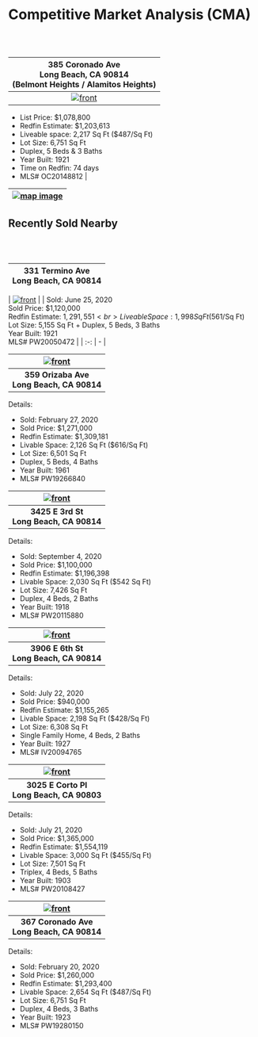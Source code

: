 # Competitive Market Analysis (CMA) #
<br>
<br>

| **385 Coronado Ave <br> Long Beach, CA 90814** <br> (Belmont Heights / Alamitos Heights) |
| :-: |
| [![front](images/385coronado.jpg)](https://www.redfin.com/CA/Long-Beach/385-Coronado-Ave-90814/home/7602699) |

- List Price: $1,078,800
- Redfin Estimate: $1,203,613
- Liveable space: 2,217 Sq Ft ($487/Sq Ft)
- Lot Size: 6,751 Sq Ft
- Duplex, 5 Beds & 3 Baths
- Year Built: 1921
- Time on Redfin: 74 days
- MLS# OC20148812
|

| [![map image](images/map_overview_385coronado.png)](https://goo.gl/maps/vu33BEkXuKdbPwSi6) |
| :-: |


## Recently Sold Nearby ##
<br>
<br>

| **331 Termino Ave <br> Long Beach, CA 90814** |
| :-: |

| [![front](images/331termino.jpg)](https://www.redfin.com/CA/Long-Beach/331-Termino-Ave-90814/home/7600252) |
| Sold: June 25, 2020 <br> Sold Price: $1,120,000 <br> Redfin Estimate: $1,291,551 <br> Liveable Space: 1,998 Sq Ft ($561/Sq Ft) <br> Lot Size: 5,155 Sq Ft + Duplex, 5 Beds, 3 Baths <br> Year Built: 1921 <br> MLS# PW20050472 |
| :-: | - |


| [![front](images/359orizaba.jpg)](https://www.redfin.com/CA/Long-Beach/359-Orizaba-Ave-90814/home/7602625) |
| :-: |
| **359 Orizaba Ave <br> Long Beach, CA 90814** |

Details:

- Sold: February 27, 2020
- Sold Price: $1,271,000
- Redfin Estimate: $1,309,181
- Livable Space: 2,126 Sq Ft ($616/Sq Ft)
- Lot Size: 6,501 Sq Ft
- Duplex, 5 Beds, 4 Baths
- Year Built: 1961
- MLS# PW19266840

| [![front](images/3425third.jpg)](https://www.redfin.com/CA/Long-Beach/3425-E-3rd-St-90814/home/7602921) |
| :-: |
| **3425 E 3rd St <br> Long Beach, CA 90814** |

Details:

- Sold: September 4, 2020
- Sold Price: $1,100,000
- Redfin Estimate: $1,196,398
- Livable Space: 2,030 Sq Ft ($542 Sq Ft)
- Lot Size: 7,426 Sq Ft
- Duplex, 4 Beds, 2 Baths
- Year Built: 1918
- MLS# PW20115880

| [![front](images/3906sixth.jpg)](https://www.redfin.com/CA/Long-Beach/3906-E-6th-St-90814/home/7600347) |
| :-: |
| **3906 E 6th St <br> Long Beach, CA 90814** |

Details:

- Sold: July 22, 2020
- Sold Price: $940,000
- Redfin Estimate: $1,155,265
- Livable Space: 2,198 Sq Ft ($428/Sq Ft)
- Lot Size: 6,308 Sq Ft 
- Single Family Home, 4 Beds, 2 Baths
- Year Built: 1927
- MLS# IV20094765

| [![front](images/3025corto.jpg)](https://www.redfin.com/CA/Long-Beach/3025-E-Corto-Pl-90803/home/7608676) |
| :-: |
| **3025 E Corto Pl <br> Long Beach, CA 90803** |

Details:

- Sold: July 21, 2020
- Sold Price: $1,365,000
- Redfin Estimate: $1,554,119
- Livable Space: 3,000 Sq Ft ($455/Sq Ft)
- Lot Size: 7,501 Sq Ft
- Triplex, 4 Beds, 5 Baths
- Year Built: 1903
- MLS# PW20108427

| [![front](images/367coronado.jpg)](https://www.redfin.com/CA/Long-Beach/367-Coronado-Ave-90814/home/7602707) |
| :-: |
| **367 Coronado Ave <br> Long Beach, CA 90814** |

Details:

- Sold: February 20, 2020
- Sold Price: $1,260,000
- Redfin Estimate: $1,293,400
- Livable Space: 2,654 Sq Ft ($487/Sq Ft)
- Lot Size: 6,751 Sq Ft
- Duplex, 4 Beds, 3 Baths
- Year Built: 1923
- MLS# PW19280150
